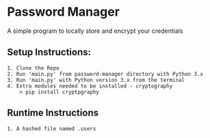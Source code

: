 # Password Manager
A simple program to locally store and encrypt your credentials
## Setup Instructions:
    1. Clone the Repo
    2. Run 'main.py' from password-manager directory with Python 3.x
    3. Run 'main.py' with Python version 3.x from the terminal
    4. Extra modules needed to be installed - cryptography
        > pip install cryptpgraphy
## Runtime Instructions
    1. A hashed file named .users
        